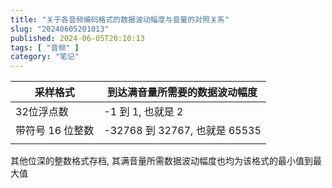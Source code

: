 ```yaml
---
title: "关于各音频编码格式的数据波动幅度与音量的对照关系"
slug: "20240605201013"
published: 2024-06-05T20:10:13
tags: [ "音频" ]
category: "笔记"
---
```


| 采样格式       | 到达满音量所需要的数据波动幅度           |
| ---------- | ------------------------- |
| 32位浮点数     | -1 到 1, 也就是 2             |
| 带符号 16 位整数 | -32768 到 32767, 也就是 65535 |
|            |                           |

其他位深的整数格式存档, 其满音量所需数据波动幅度也均为该格式的最小值到最大值